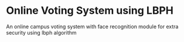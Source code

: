 # Online Voting System using LBPH
 An online campus voting system with face recognition module for extra security using lbph algorithm
